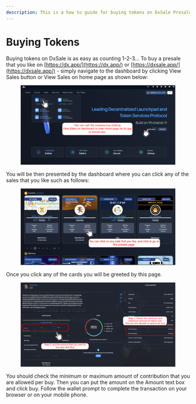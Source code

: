 ```yaml
---
description: This is a how to guide for buying tokens on DxSale Presales
---
```


# Buying Tokens

Buying tokens on DxSale is as easy as counting 1-2-3... To buy a presale that you like on [https://dx.app/](https://dx.app/) or [https://dxsale.app/](https://dxsale.app/) - simply navigate to the dashboard by clicking View Sales button or View Sales on home page as shown below:

<figure><img src="../../.gitbook/assets/image (1) (1).png" alt=""><figcaption></figcaption></figure>

You will be then presented by the dashboard where you can click any of the sales that you like such as follows:

<figure><img src="../../.gitbook/assets/image (2) (1).png" alt=""><figcaption></figcaption></figure>

Once you click any of the cards you will be greeted by this page.&#x20;

<figure><img src="../../.gitbook/assets/image (10).png" alt=""><figcaption></figcaption></figure>

You should check the minimum or maximum amount of contribution that you are allowed per buy. Then you can put the amount on the Amount text box and click buy. Follow the wallet prompt to complete the transaction on your browser or on your mobile phone.
